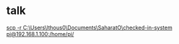 # talk

[scp -r C:\Users\lthous0\Documents\SaharatO\checked-in-system pi@192.168.1.100:/home/pi/](https://github.com/suriyasonp/checked-in-system.git)
